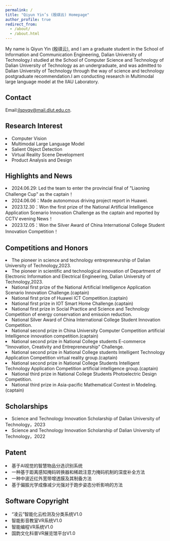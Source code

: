 ```yaml
---
permalink: /
title: "Qiyun Yin’s (殷祺云) Homepage"
author_profile: true
redirect_from: 
  - /about/
  - /about.html
---
```


My name is Qiyun Yin (殷祺云), and I am a graduate student in the School of Information and Communication Engineering, Dalian University of Technology.I studied at the School of Computer Science and Technology of Dalian University of Technology as an undergraduate, and was admitted to Dalian University of Technology through the way of science and technology postgraduate recommendation.I am conducting research in Multimodal large language model at the IIAU Laboratory. 

Contact
------
Email:jlspyqy@mail.dlut.edu.cn.

Research Interest
------

<li>Computer Vision</li>
<li>Multimodal Large Language Model</li>
<li>Salient Object Detection</li>
<li>Virtual Reality Scene Development</li>
<li>Product Analysis and Design</li>


Highlights and News
------

<li>2024.06.29: Led the team to enter the provincial final of "Liaoning Challenge Cup" as the captain！</li>
<li>2024.06.06：Made autonomous driving project report in Huawei.</li>
<li>2023.12.30：Won the first prize of the National Artificial Intelligence Application Scenario Innovation Challenge as the captain and reported by CCTV evening News！</li>
<li>2023.12.05：Won the Silver Award of China International College Student Innovation Competition！</li>

Competitions and Honors
------

<li>The pioneer in science and technology entrepreneurship of Dalian University of Technology,2023.</li>
<li>The pioneer in scientific and technological innovation of Department of Electronic Information and Electrical Engineering, Dalian University of Technology,2023.</li>
<li>National first prize of the National Artificial Intelligence Application Scenario Innovation Challenge.(captain)</li>
<li>National first prize of Huawei ICT Competition.(captain)</li>
<li>National first prize in IOT Smart Home Challenge.(captain)</li>
<li>National first prize in Social Practice and Science and Technology Competition of energy conservation and emission reduction.</li>
<li>National Silver Award of China International College Student Innovation Competition.</li>
<li>National second prize in China University Computer Competition artificial Intelligence innovation competition.(captain)</li>
<li>National second prize in National College students E-commerce "Innovation, Creativity and Entrepreneurship" Challenge.</li>
<li>National second prize in National College students Intelligent Technology Application Competition virtual reality group.(captain)</li>
<li>National second prize in National College Students Intelligent Technology Application Competition artificial intelligence group.(captain)</li>
<li>National third prize in National College Students Photoelectric Design Competition.</li>
<li>National third prize in Asia-pacific Mathematical Contest in Modeling.(captain)</li>

Scholarships
------

<li>Science and Technology Innovation Scholarship of Dalian University of Technology，2023</li>
<li>Science and Technology Innovation Scholarship of Dalian University of Technology，2022</li>

Patent
------

<li>基于AI视觉的智慧物品分选识别系统</li>
<li>一种基于距离感知掩码转换器和稀疏注意力掩码机制的深度补全方法</li>
<li>一种中波近红外宽带增透膜及其制备方法</li>
<li>基于偏振光学成像减少光强对于跑步姿态分析影响的方法</li>

Software Copyright
------

<li>“凌云”智能化云检测及分类系统V1.0</li>
<li>智能影音教室VR系统V1.0</li>
<li>智能编程VR系统V1.0</li>
<li>国韵文化科普VR展览馆平台V1.0</li>
